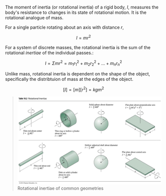 The moment of inertia (or rotational inertia) of a rigid body, $I$, measures the body's resistance to changes in its state of rotational motion. It is the rotational analogue of mass.

For a single particle rotating about an axis with distance $r$,

$$I = mr^2$$

For a system of discrete masses, the rotational inertia is the sum of the rotational *inertiae* of the individual passes.:

$$I = \Sigma mr^2 = m_{1}r_{1}^2 +  m_{2}r_{2}^2 +  \dots + m_{n}r_{n}^2 $$

Unlike mass, rotational inertia is dependent on the shape of the object, specifically the distribtuion of mass at the edges of the object. 

$$ [I] = [m][r^2] = kgm^2 $$


>![](./attachments/202503111635510.png)
> Rotational inertiae of common geometries